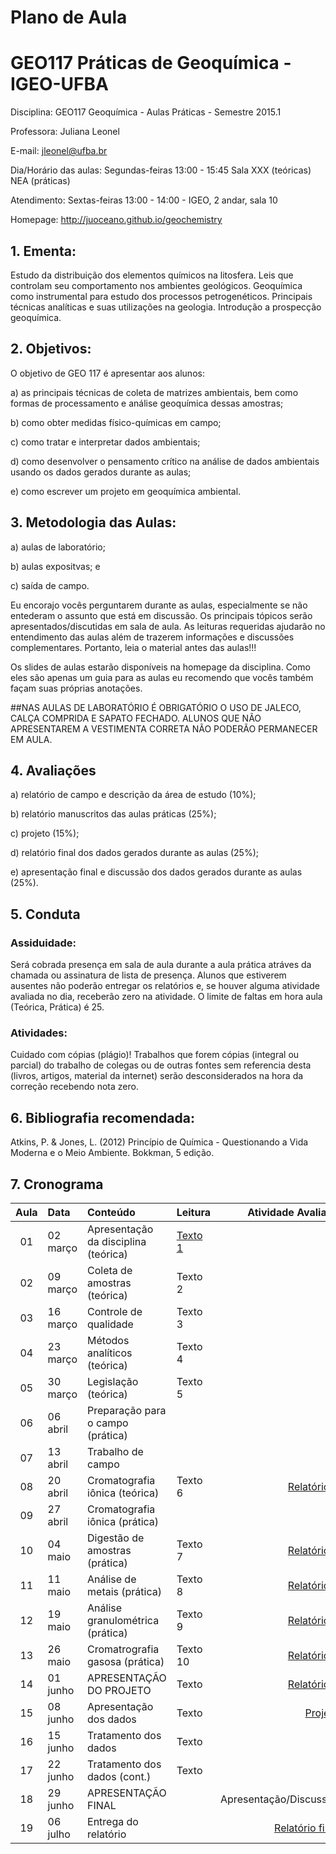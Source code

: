 <!--pandoc -V geometry:margin=1in --from markdown_github README.md -o README.pdf 
--latex-engine=xelatex -V geometry:margin=1in --smart --normalize --standalone --webtex -->


# Plano de Aula #
# GEO117 Práticas de Geoquímica - IGEO-UFBA #

Disciplina: GEO117 Geoquímica - Aulas Práticas - Semestre 2015.1

Professora: Juliana Leonel 

E-mail: jleonel@ufba.br

Dia/Horário das aulas: Segundas-feiras 13:00 - 15:45 Sala XXX (teóricas) NEA (práticas)

Atendimento: Sextas-feiras 13:00 - 14:00 - IGEO, 2 andar, sala 10

Homepage: http://juoceano.github.io/geochemistry

## 1. Ementa:
Estudo da distribuição dos elementos químicos na litosfera. Leis que controlam seu comportamento nos ambientes geológicos. Geoquímica como instrumental para estudo dos processos petrogenéticos. Principais técnicas analíticas e suas utilizações na geologia. Introdução a prospecção geoquímica.

## 2. Objetivos:

O objetivo de GEO 117 é apresentar aos alunos:

a) as principais técnicas de coleta de matrizes ambientais, bem como formas de processamento e análise geoquímica dessas amostras;

b) como obter medidas físico-químicas em campo;

c) como tratar e interpretar dados ambientais;

d) como desenvolver o pensamento crítico na análise de dados ambientais usando os dados gerados durante as aulas;

e) como escrever um projeto em geoquímica ambiental. 

## 3. Metodologia das Aulas: 

a) aulas de laboratório;

b) aulas expositvas; e

c) saída de campo.

Eu encorajo vocês perguntarem durante as aulas, especialmente se não entederam o assunto que está em discussão. Os principais tópicos serão apresentados/discutidas em sala de aula. As leituras requeridas ajudarão no entendimento das aulas além de trazerem informações e discussões complementares. Portanto, leia o material antes das aulas!!!

Os slides de aulas estarão disponíveis na homepage da disciplina. Como eles são apenas um guia para as aulas eu recomendo que vocês também façam suas próprias anotações. 

##NAS AULAS DE LABORATÓRIO É OBRIGATÓRIO O USO DE JALECO, CALÇA COMPRIDA E SAPATO FECHADO. ALUNOS QUE NÃO APRESENTAREM A VESTIMENTA CORRETA NÃO PODERÃO PERMANECER EM AULA.

## 4. Avaliações

a) relatório de campo e descrição da área de estudo (10%);

b) relatório manuscritos das aulas práticas (25%);

c) projeto (15%);

d) relatório final dos dados gerados durante as aulas (25%);

e) apresentação final e discussão dos dados gerados durante as aulas (25%).

## 5. Conduta

### Assiduidade: 

Será cobrada presença em sala de aula durante a aula prática atráves da chamada ou assinatura de lista de presença. Alunos que estiverem ausentes não poderão entregar os relatórios e, se houver alguma atividade avaliada no dia, receberão zero na atividade. O limite de faltas em hora aula (Teórica, Prática) é 25.

### Atividades: 

Cuidado com cópias (plágio)! Trabalhos que forem cópias (integral ou parcial) do trabalho de colegas ou de outras fontes sem referencia desta (livros, artigos, material da internet) serão desconsiderados na hora da correção recebendo nota zero.

## 6. Bibliografia recomendada:

Atkins, P. & Jones, L. (2012) Princípio de Química - Questionando a Vida Moderna e o Meio Ambiente. Bokkman, 5 edição.



## 7. Cronograma

| Aula | Data    | Conteúdo                             |Leitura | Atividade Avaliada   |
|:----:|:--------|:-------------------------------------|:-------|---------------------:|
| 01   | 02 março| Apresentação da disciplina (teórica) |[Texto 1](https://github.com/juoceano/geochemistry/raw/master/README.pdf) |                      |
| 02   | 09 março| Coleta de amostras (teórica)         |Texto 2 |                      |
| 03   | 16 março| Controle de qualidade                |Texto 3 |                      |
| 04   | 23 março| Métodos analíticos (teórica)         |Texto 4 |                      |
| 05   | 30 março| Legislação (teórica)                 |Texto 5 |                      |
| 06   | 06 abril| Preparação para o campo (prática)    |          |                      |
| 07   | 13 abril| Trabalho de campo                    |          |                      |
| 08   | 20 abril| Cromatografia iônica (teórica)       |Texto 6 |[Relatório 1](https://github.com/juoceano/geochemistry/raw/master/evaluations/Relatorio1.pdf)           |
| 09   | 27 abril| Cromatografia iônica (prática)       |          |                      |
| 10   | 04 maio | Digestão de amostras (prática)       |Texto 7 |[Relatório 2](https://github.com/juoceano/geochemistry/raw/master/evaluations/Relatorios2_6.pdf)           |
| 11   | 11 maio | Análise de metais (prática)          |Texto 8 |[Relatório 3](https://github.com/juoceano/geochemistry/raw/master/evaluations/Relatorios2_6.pdf)           |
| 12   | 19 maio | Análise granulométrica (prática)     |Texto 9 |[Relatório 4](https://github.com/juoceano/geochemistry/raw/master/evaluations/Relatorios2_6.pdf)           |
| 13   | 26 maio | Cromatrografia gasosa  (prática)     |Texto 10|[Relatório 5](https://github.com/juoceano/geochemistry/raw/master/evaluations/Relatorios2_6.pdf)           |
| 14   | 01 junho| APRESENTAÇÃO DO PROJETO              |Texto   |[Relatório 6](https://github.com/juoceano/geochemistry/raw/master/evaluations/Relatorios2_6.pdf)           |
| 15   | 08 junho| Apresentação dos dados               |Texto   |[Projeto](https://github.com/juoceano/geochemistry/raw/master/evaluations/Projeto.pdf)               |
| 16   | 15 junho| Tratamento dos dados                 |Texto   |                      |
| 17   | 22 junho| Tratamento dos dados (cont.)         |Texto   |                      |
| 18   | 29 junho| APRESENTAÇÃO FINAL                   |          |Apresentação/Discussão|
| 19   | 06 julho| Entrega do relatório                 |          |[Relatório final](https://github.com/juoceano/geochemistry/raw/master/evaluations/RelatorioFinal.pdf)       |

<!--Leitura 1= cronograma
Leitura 2= coleta e apresentação de amostras
Leitura 3= controle de qualidade
Leitura 4= métodos analíticos 
Leitura 5= legislação
Leitura 6= cromatografia iônica
Leitura 7= digestão de amostras
Leitura 8= análise de metais
Leitura 9= granulometria
Leitura 10= cromatrografia gasosa
Leitura 11=
Leitura 12=
Leitura 13=


Relatório 1= campo + descrição área de estudo
Relatório 2= material particulado em suspensão
Relatório 3= cromatografia iônica (prática)
Relatório 4= digestão de amostras (água e material em suspensão)
Relatório 5= análise de metais
Relatório 6= granulometria
Relatório 7= cromatrografia gasosa-->

